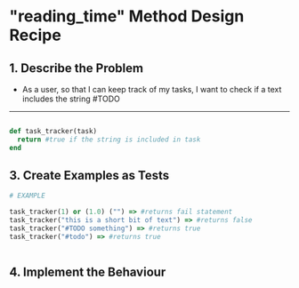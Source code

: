 # "reading_time" Method Design Recipe

## 1. Describe the Problem

 * As a user, so that I can keep track of my tasks, I want to check if a text includes the string #TODO


---


```ruby

def task_tracker(task)  
  return #true if the string is included in task
end

```

## 3. Create Examples as Tests

```ruby
# EXAMPLE

task_tracker(1) or (1.0) ("") => #returns fail statement 
task_tracker("this is a short bit of text") => #returns false
task_tracker("#TODO something") => #returns true
task_tracker("#todo") => #returns true



```

## 4. Implement the Behaviour

